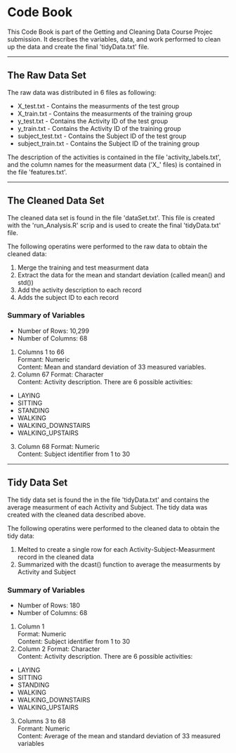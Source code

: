 # Code Book

This Code Book is part of the Getting and Cleaning Data Course Projec submission. It describes the variables, data, and work performed to clean up the data and create the final 'tidyData.txt' file.

---

## The Raw Data Set

The raw data was distributed in 6 files as following:
* X_test.txt 		- Contains the measurments of the test group
* X_train.txt 		- Contains the measurments of the training group
* y_test.txt 		- Contains the Activity ID of the test group 
* y_train.txt 		- Contains the Activity ID of the training group 
* subject_test.txt 	- Contains the Subject ID of the test group
* subject_train.txt 	- Contains the Subject ID of the training group

The description of the activities is contained in the file 'activity_labels.txt', and the column names for the measurment data ('X_' files) is contained in the file 'features.txt'.

---

## The Cleaned Data Set

The cleaned data set is found in the file 'dataSet.txt'. This file is created with the 'run_Analysis.R' scrip and is used to create the final 'tidyData.txt' file.

The following operatins were performed to the raw data to obtain the cleaned data:
1. Merge the training and test measurment data
2. Extract the data for the mean and standart deviation (called mean() and std())
3. Add the activity description to each record
4. Adds the subject ID to each record

### Summary of Variables

* Number of Rows: 10,299
* Number of Columns: 68

1. Columns 1 to 66  
  Formant: Numeric  
  Content: Mean and standard deviation of 33 measured variables.  
2. Column 67
  Format:  Character  
  Content: Activity description. There are 6 possible activities:
  * LAYING
  * SITTING
  * STANDING
  * WALKING
  * WALKING_DOWNSTAIRS
  * WALKING_UPSTAIRS
3. Column 68
  Format:  Numeric  
  Content: Subject identifier from 1 to 30  

---

## Tidy Data Set

The tidy data set is found the in the file 'tidyData.txt' and contains the average measurment of each Activity and Subject. The tidy data was created with the cleaned data described above.

The following operatins were performed to the cleaned data to obtain the tidy data:
1. Melted to create a single row for each Activity-Subject-Measurment record in the cleaned data
2. Summarized with the dcast() function to average the measurments by Activity and Subject

### Summary of Variables

* Number of Rows: 180
* Number of Columns: 68

1. Column 1  
  Format:  Numeric  
  Content: Subject identifier from 1 to 30  
2. Column 2
  Format:  Character  
  Content: Activity description. There are 6 possible activities:
  * LAYING
  * SITTING
  * STANDING
  * WALKING
  * WALKING_DOWNSTAIRS
  * WALKING_UPSTAIRS
3. Columns 3 to 68  
  Formant: Numeric  
  Content: Average of the mean and standard deviation of 33 measured variables